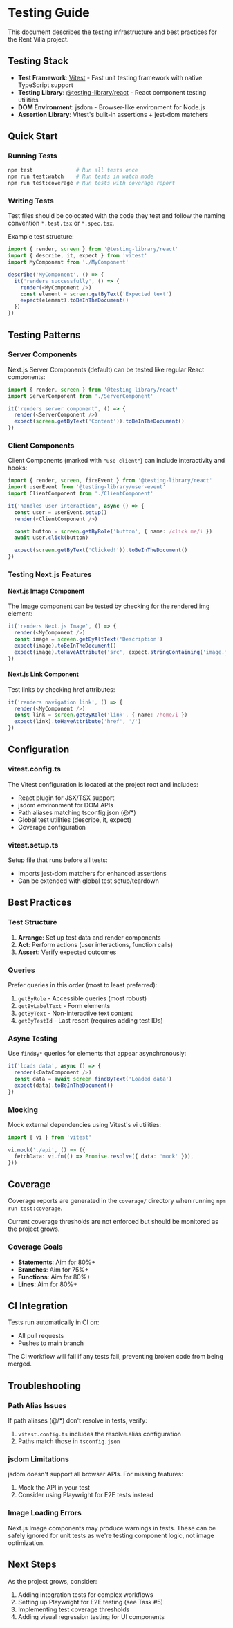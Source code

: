 # Testing Guide

This document describes the testing infrastructure and best practices for the Rent Villa project.

## Testing Stack

- **Test Framework**: [Vitest](https://vitest.dev/) - Fast unit testing framework with native TypeScript support
- **Testing Library**: [@testing-library/react](https://testing-library.com/react) - React component testing utilities
- **DOM Environment**: jsdom - Browser-like environment for Node.js
- **Assertion Library**: Vitest's built-in assertions + jest-dom matchers

## Quick Start

### Running Tests

```bash
npm test              # Run all tests once
npm run test:watch    # Run tests in watch mode
npm run test:coverage # Run tests with coverage report
```

### Writing Tests

Test files should be colocated with the code they test and follow the naming convention `*.test.tsx` or `*.spec.tsx`.

Example test structure:

```typescript
import { render, screen } from '@testing-library/react'
import { describe, it, expect } from 'vitest'
import MyComponent from './MyComponent'

describe('MyComponent', () => {
  it('renders successfully', () => {
    render(<MyComponent />)
    const element = screen.getByText('Expected text')
    expect(element).toBeInTheDocument()
  })
})
```

## Testing Patterns

### Server Components

Next.js Server Components (default) can be tested like regular React components:

```typescript
import { render, screen } from '@testing-library/react'
import ServerComponent from './ServerComponent'

it('renders server component', () => {
  render(<ServerComponent />)
  expect(screen.getByText('Content')).toBeInTheDocument()
})
```

### Client Components

Client Components (marked with `"use client"`) can include interactivity and hooks:

```typescript
import { render, screen, fireEvent } from '@testing-library/react'
import userEvent from '@testing-library/user-event'
import ClientComponent from './ClientComponent'

it('handles user interaction', async () => {
  const user = userEvent.setup()
  render(<ClientComponent />)

  const button = screen.getByRole('button', { name: /click me/i })
  await user.click(button)

  expect(screen.getByText('Clicked!')).toBeInTheDocument()
})
```

### Testing Next.js Features

#### Next.js Image Component

The Image component can be tested by checking for the rendered img element:

```typescript
it('renders Next.js Image', () => {
  render(<MyComponent />)
  const image = screen.getByAltText('Description')
  expect(image).toBeInTheDocument()
  expect(image).toHaveAttribute('src', expect.stringContaining('image.jpg'))
})
```

#### Next.js Link Component

Test links by checking href attributes:

```typescript
it('renders navigation link', () => {
  render(<MyComponent />)
  const link = screen.getByRole('link', { name: /home/i })
  expect(link).toHaveAttribute('href', '/')
})
```

## Configuration

### vitest.config.ts

The Vitest configuration is located at the project root and includes:

- React plugin for JSX/TSX support
- jsdom environment for DOM APIs
- Path aliases matching tsconfig.json (@/\*)
- Global test utilities (describe, it, expect)
- Coverage configuration

### vitest.setup.ts

Setup file that runs before all tests:

- Imports jest-dom matchers for enhanced assertions
- Can be extended with global test setup/teardown

## Best Practices

### Test Structure

1. **Arrange**: Set up test data and render components
2. **Act**: Perform actions (user interactions, function calls)
3. **Assert**: Verify expected outcomes

### Queries

Prefer queries in this order (most to least preferred):

1. `getByRole` - Accessible queries (most robust)
2. `getByLabelText` - Form elements
3. `getByText` - Non-interactive text content
4. `getByTestId` - Last resort (requires adding test IDs)

### Async Testing

Use `findBy*` queries for elements that appear asynchronously:

```typescript
it('loads data', async () => {
  render(<DataComponent />)
  const data = await screen.findByText('Loaded data')
  expect(data).toBeInTheDocument()
})
```

### Mocking

Mock external dependencies using Vitest's vi utilities:

```typescript
import { vi } from 'vitest'

vi.mock('./api', () => ({
  fetchData: vi.fn(() => Promise.resolve({ data: 'mock' })),
}))
```

## Coverage

Coverage reports are generated in the `coverage/` directory when running `npm run test:coverage`.

Current coverage thresholds are not enforced but should be monitored as the project grows.

### Coverage Goals

- **Statements**: Aim for 80%+
- **Branches**: Aim for 75%+
- **Functions**: Aim for 80%+
- **Lines**: Aim for 80%+

## CI Integration

Tests run automatically in CI on:

- All pull requests
- Pushes to main branch

The CI workflow will fail if any tests fail, preventing broken code from being merged.

## Troubleshooting

### Path Alias Issues

If path aliases (@/\*) don't resolve in tests, verify:

1. `vitest.config.ts` includes the resolve.alias configuration
2. Paths match those in `tsconfig.json`

### jsdom Limitations

jsdom doesn't support all browser APIs. For missing features:

1. Mock the API in your test
2. Consider using Playwright for E2E tests instead

### Image Loading Errors

Next.js Image components may produce warnings in tests. These can be safely ignored for unit tests as we're testing component logic, not image optimization.

## Next Steps

As the project grows, consider:

1. Adding integration tests for complex workflows
2. Setting up Playwright for E2E testing (see Task #5)
3. Implementing test coverage thresholds
4. Adding visual regression testing for UI components
